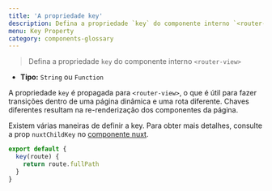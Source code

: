 ```yaml
---
title: 'A propriedade key'
description: Defina a propriedade `key` do componente interno `<router-view>`
menu: Key Property
category: components-glossary
---
```


> Defina a propriedade `key` do componente interno `<router-view>`

- **Tipo:** `String` ou `Function`

A propriedade `key` é propagada para `<router-view>`, o que é útil para fazer transições dentro de uma página dinâmica e uma rota diferente. Chaves diferentes resultam na re-renderização dos componentes da página.

Existem várias maneiras de definir a key. Para obter mais detalhes, consulte a prop `nuxtChildKey` no [componente nuxt](/guides/features/nuxt-components).

```js
export default {
  key(route) {
    return route.fullPath
  }
}
```
